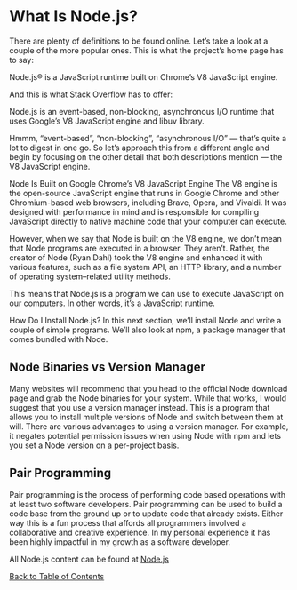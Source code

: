 # What Is Node.js?

There are plenty of definitions to be found online. Let’s take a look at a couple of the more popular ones. This is what the project’s home page has to say:

Node.js® is a JavaScript runtime built on Chrome’s V8 JavaScript engine.

And this is what Stack Overflow has to offer:

Node.js is an event-based, non-blocking, asynchronous I/O runtime that uses Google’s V8 JavaScript engine and libuv library.

Hmmm, “event-based”, “non-blocking”, “asynchronous I/O” — that’s quite a lot to digest in one go. So let’s approach this from a different angle and begin by focusing on the other detail that both descriptions mention — the V8 JavaScript engine.

Node Is Built on Google Chrome’s V8 JavaScript Engine
The V8 engine is the open-source JavaScript engine that runs in Google Chrome and other Chromium-based web browsers, including Brave, Opera, and Vivaldi. It was designed with performance in mind and is responsible for compiling JavaScript directly to native machine code that your computer can execute.

However, when we say that Node is built on the V8 engine, we don’t mean that Node programs are executed in a browser. They aren’t. Rather, the creator of Node (Ryan Dahl) took the V8 engine and enhanced it with various features, such as a file system API, an HTTP library, and a number of operating system–related utility methods.

This means that Node.js is a program we can use to execute JavaScript on our computers. In other words, it’s a JavaScript runtime.

How Do I Install Node.js?
In this next section, we’ll install Node and write a couple of simple programs. We’ll also look at npm, a package manager that comes bundled with Node.

## Node Binaries vs Version Manager

Many websites will recommend that you head to the official Node download page and grab the Node binaries for your system. While that works, I would suggest that you use a version manager instead. This is a program that allows you to install multiple versions of Node and switch between them at will. There are various advantages to using a version manager. For example, it negates potential permission issues when using Node with npm and lets you set a Node version on a per-project basis.

## Pair Programming

Pair programming is the process of performing code based operations with at least two software developers. Pair programming can be used to build a code base from the ground up or to update code that already exists. Either way this is a fun process that affords all programmers involved a collaborative and creative experience. In my personal experience it has been highly impactful in my growth as a software developer.

All Node.js content can be found at [Node.js](/https://www.sitepoint.com/an-introduction-to-node-js/)

[Back to Table of Contents](/README.md)
